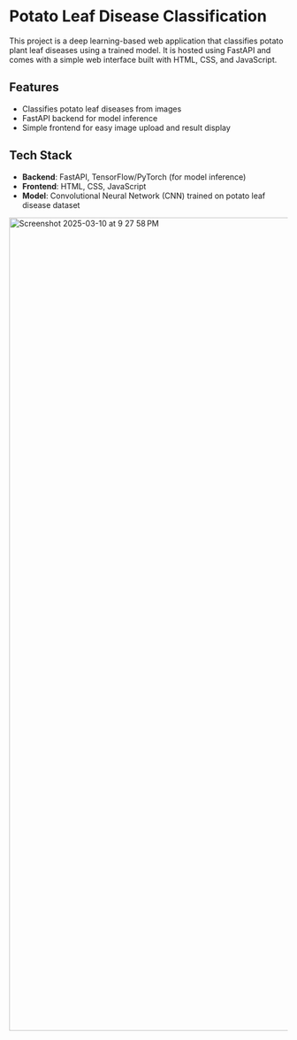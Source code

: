 # Potato Leaf Disease Classification  

This project is a deep learning-based web application that classifies potato plant leaf diseases using a trained model. It is hosted using FastAPI and comes with a simple web interface built with HTML, CSS, and JavaScript.

## Features  
- Classifies potato leaf diseases from images  
- FastAPI backend for model inference  
- Simple frontend for easy image upload and result display  

## Tech Stack  
- **Backend**: FastAPI, TensorFlow/PyTorch (for model inference)  
- **Frontend**: HTML, CSS, JavaScript  
- **Model**: Convolutional Neural Network (CNN) trained on potato leaf disease dataset  

<img width="1470" alt="Screenshot 2025-03-10 at 9 27 58 PM" src="https://github.com/user-attachments/assets/9ee1432d-4cc9-463b-a6d5-09bcec9cf738" />
